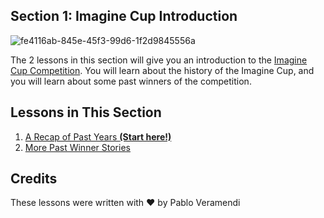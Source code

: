 ## Section 1: Imagine Cup Introduction

![fe4116ab-845e-45f3-99d6-1f2d9845556a](https://user-images.githubusercontent.com/87670464/134025914-a6b6383d-05ff-4011-ab35-a97b726356a0.png)

The 2 lessons in this section will give you an introduction to the [Imagine Cup Competition](https://imaginecup.microsoft.com/). You will learn about the history of the Imagine Cup, and you will learn about some past winners of the competition. 

## Lessons in This Section

1. [A Recap of Past Years **(Start here!)**](./1.Welcome/README.md)
2. [More Past Winner Stories](./2.Past-Winner-Stories/README.md)

## Credits
These lessons were written with ❤️ by Pablo Veramendi
